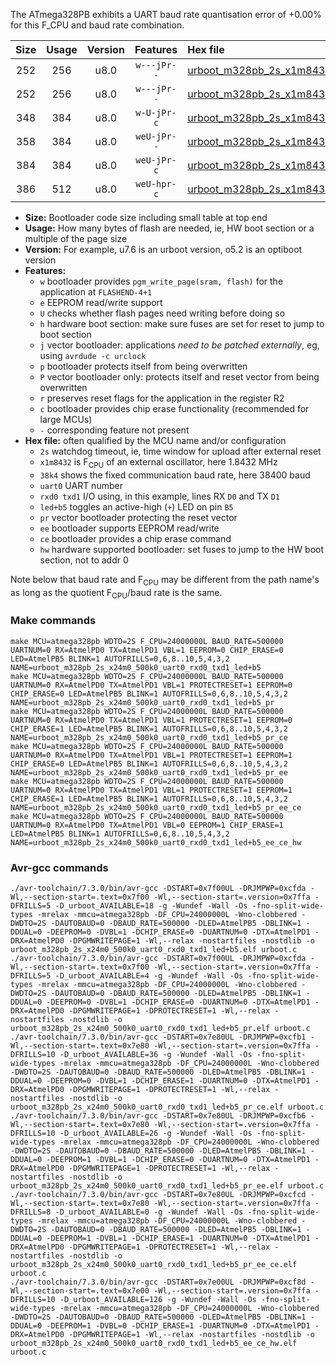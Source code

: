 The ATmega328PB exhibits a UART baud rate quantisation error of +0.00% for this F_CPU and baud rate combination.

|Size|Usage|Version|Features|Hex file|
|:-:|:-:|:-:|:-:|:--|
|252|256|u8.0|`w---jPr--`|[urboot_m328pb_2s_x1m8432_38k4_uart0_rxd0_txd1_led+b5.hex](https://raw.githubusercontent.com/stefanrueger/urboot.hex/main/mcus/atmega328pb/watchdog_2_s/external_oscillator_x/%2B1m843200_hz/%2B%2B38k4_baud/uart0_rxd0_txd1/led%2Bb5/urboot_m328pb_2s_x1m8432_38k4_uart0_rxd0_txd1_led%2Bb5.hex)|
|252|256|u8.0|`w---jPr--`|[urboot_m328pb_2s_x1m8432_38k4_uart0_rxd0_txd1_led+b5_pr.hex](https://raw.githubusercontent.com/stefanrueger/urboot.hex/main/mcus/atmega328pb/watchdog_2_s/external_oscillator_x/%2B1m843200_hz/%2B%2B38k4_baud/uart0_rxd0_txd1/led%2Bb5/urboot_m328pb_2s_x1m8432_38k4_uart0_rxd0_txd1_led%2Bb5_pr.hex)|
|348|384|u8.0|`w-U-jPr-c`|[urboot_m328pb_2s_x1m8432_38k4_uart0_rxd0_txd1_led+b5_pr_ce.hex](https://raw.githubusercontent.com/stefanrueger/urboot.hex/main/mcus/atmega328pb/watchdog_2_s/external_oscillator_x/%2B1m843200_hz/%2B%2B38k4_baud/uart0_rxd0_txd1/led%2Bb5/urboot_m328pb_2s_x1m8432_38k4_uart0_rxd0_txd1_led%2Bb5_pr_ce.hex)|
|358|384|u8.0|`weU-jPr--`|[urboot_m328pb_2s_x1m8432_38k4_uart0_rxd0_txd1_led+b5_pr_ee.hex](https://raw.githubusercontent.com/stefanrueger/urboot.hex/main/mcus/atmega328pb/watchdog_2_s/external_oscillator_x/%2B1m843200_hz/%2B%2B38k4_baud/uart0_rxd0_txd1/led%2Bb5/urboot_m328pb_2s_x1m8432_38k4_uart0_rxd0_txd1_led%2Bb5_pr_ee.hex)|
|384|384|u8.0|`weU-jPr-c`|[urboot_m328pb_2s_x1m8432_38k4_uart0_rxd0_txd1_led+b5_pr_ee_ce.hex](https://raw.githubusercontent.com/stefanrueger/urboot.hex/main/mcus/atmega328pb/watchdog_2_s/external_oscillator_x/%2B1m843200_hz/%2B%2B38k4_baud/uart0_rxd0_txd1/led%2Bb5/urboot_m328pb_2s_x1m8432_38k4_uart0_rxd0_txd1_led%2Bb5_pr_ee_ce.hex)|
|386|512|u8.0|`weU-hpr-c`|[urboot_m328pb_2s_x1m8432_38k4_uart0_rxd0_txd1_led+b5_ee_ce_hw.hex](https://raw.githubusercontent.com/stefanrueger/urboot.hex/main/mcus/atmega328pb/watchdog_2_s/external_oscillator_x/%2B1m843200_hz/%2B%2B38k4_baud/uart0_rxd0_txd1/led%2Bb5/urboot_m328pb_2s_x1m8432_38k4_uart0_rxd0_txd1_led%2Bb5_ee_ce_hw.hex)|

- **Size:** Bootloader code size including small table at top end
- **Usage:** How many bytes of flash are needed, ie, HW boot section or a multiple of the page size
- **Version:** For example, u7.6 is an urboot version, o5.2 is an optiboot version
- **Features:**
  + `w` bootloader provides `pgm_write_page(sram, flash)` for the application at `FLASHEND-4+1`
  + `e` EEPROM read/write support
  + `U` checks whether flash pages need writing before doing so
  + `h` hardware boot section: make sure fuses are set for reset to jump to boot section
  + `j` vector bootloader: applications *need to be patched externally*, eg, using `avrdude -c urclock`
  + `p` bootloader protects itself from being overwritten
  + `P` vector bootloader only: protects itself and reset vector from being overwritten
  + `r` preserves reset flags for the application in the register R2
  + `c` bootloader provides chip erase functionality (recommended for large MCUs)
  + `-` corresponding feature not present
- **Hex file:** often qualified by the MCU name and/or configuration
  + `2s` watchdog timeout, ie, time window for upload after external reset
  + `x1m8432` is F<sub>CPU</sub> of an external oscillator, here 1.8432 MHz
  + `38k4` shows the fixed communication baud rate, here 38400 baud
  + `uart0` UART number
  + `rxd0 txd1` I/O using, in this example, lines RX `D0` and TX `D1`
  + `led+b5` toggles an active-high (`+`) LED on pin `B5`
  + `pr` vector bootloader protecting the reset vector
  + `ee` bootloader supports EEPROM read/write
  + `ce` bootloader provides a chip erase command
  + `hw` hardware supported bootloader: set fuses to jump to the HW boot section, not to addr 0


Note below that baud rate and F<sub>CPU</sub> may be different from the path name's as long as the quotient F<sub>CPU</sub>/baud rate is the same.

### Make commands
```
make MCU=atmega328pb WDTO=2S F_CPU=24000000L BAUD_RATE=500000 UARTNUM=0 RX=AtmelPD0 TX=AtmelPD1 VBL=1 EEPROM=0 CHIP_ERASE=0 LED=AtmelPB5 BLINK=1 AUTOFRILLS=0,6,8..10,5,4,3,2 NAME=urboot_m328pb_2s_x24m0_500k0_uart0_rxd0_txd1_led+b5
make MCU=atmega328pb WDTO=2S F_CPU=24000000L BAUD_RATE=500000 UARTNUM=0 RX=AtmelPD0 TX=AtmelPD1 VBL=1 PROTECTRESET=1 EEPROM=0 CHIP_ERASE=0 LED=AtmelPB5 BLINK=1 AUTOFRILLS=0,6,8..10,5,4,3,2 NAME=urboot_m328pb_2s_x24m0_500k0_uart0_rxd0_txd1_led+b5_pr
make MCU=atmega328pb WDTO=2S F_CPU=24000000L BAUD_RATE=500000 UARTNUM=0 RX=AtmelPD0 TX=AtmelPD1 VBL=1 PROTECTRESET=1 EEPROM=0 CHIP_ERASE=1 LED=AtmelPB5 BLINK=1 AUTOFRILLS=0,6,8..10,5,4,3,2 NAME=urboot_m328pb_2s_x24m0_500k0_uart0_rxd0_txd1_led+b5_pr_ce
make MCU=atmega328pb WDTO=2S F_CPU=24000000L BAUD_RATE=500000 UARTNUM=0 RX=AtmelPD0 TX=AtmelPD1 VBL=1 PROTECTRESET=1 EEPROM=1 CHIP_ERASE=0 LED=AtmelPB5 BLINK=1 AUTOFRILLS=0,6,8..10,5,4,3,2 NAME=urboot_m328pb_2s_x24m0_500k0_uart0_rxd0_txd1_led+b5_pr_ee
make MCU=atmega328pb WDTO=2S F_CPU=24000000L BAUD_RATE=500000 UARTNUM=0 RX=AtmelPD0 TX=AtmelPD1 VBL=1 PROTECTRESET=1 EEPROM=1 CHIP_ERASE=1 LED=AtmelPB5 BLINK=1 AUTOFRILLS=0,6,8..10,5,4,3,2 NAME=urboot_m328pb_2s_x24m0_500k0_uart0_rxd0_txd1_led+b5_pr_ee_ce
make MCU=atmega328pb WDTO=2S F_CPU=24000000L BAUD_RATE=500000 UARTNUM=0 RX=AtmelPD0 TX=AtmelPD1 VBL=0 EEPROM=1 CHIP_ERASE=1 LED=AtmelPB5 BLINK=1 AUTOFRILLS=0,6,8..10,5,4,3,2 NAME=urboot_m328pb_2s_x24m0_500k0_uart0_rxd0_txd1_led+b5_ee_ce_hw
```

### Avr-gcc commands
```
./avr-toolchain/7.3.0/bin/avr-gcc -DSTART=0x7f00UL -DRJMPWP=0xcfda -Wl,--section-start=.text=0x7f00 -Wl,--section-start=.version=0x7ffa -DFRILLS=5 -D_urboot_AVAILABLE=18 -g -Wundef -Wall -Os -fno-split-wide-types -mrelax -mmcu=atmega328pb -DF_CPU=24000000L -Wno-clobbered -DWDTO=2S -DAUTOBAUD=0 -DBAUD_RATE=500000 -DLED=AtmelPB5 -DBLINK=1 -DDUAL=0 -DEEPROM=0 -DVBL=1 -DCHIP_ERASE=0 -DUARTNUM=0 -DTX=AtmelPD1 -DRX=AtmelPD0 -DPGMWRITEPAGE=1 -Wl,--relax -nostartfiles -nostdlib -o urboot_m328pb_2s_x24m0_500k0_uart0_rxd0_txd1_led+b5.elf urboot.c
./avr-toolchain/7.3.0/bin/avr-gcc -DSTART=0x7f00UL -DRJMPWP=0xcfda -Wl,--section-start=.text=0x7f00 -Wl,--section-start=.version=0x7ffa -DFRILLS=5 -D_urboot_AVAILABLE=4 -g -Wundef -Wall -Os -fno-split-wide-types -mrelax -mmcu=atmega328pb -DF_CPU=24000000L -Wno-clobbered -DWDTO=2S -DAUTOBAUD=0 -DBAUD_RATE=500000 -DLED=AtmelPB5 -DBLINK=1 -DDUAL=0 -DEEPROM=0 -DVBL=1 -DCHIP_ERASE=0 -DUARTNUM=0 -DTX=AtmelPD1 -DRX=AtmelPD0 -DPGMWRITEPAGE=1 -DPROTECTRESET=1 -Wl,--relax -nostartfiles -nostdlib -o urboot_m328pb_2s_x24m0_500k0_uart0_rxd0_txd1_led+b5_pr.elf urboot.c
./avr-toolchain/7.3.0/bin/avr-gcc -DSTART=0x7e80UL -DRJMPWP=0xcfb1 -Wl,--section-start=.text=0x7e80 -Wl,--section-start=.version=0x7ffa -DFRILLS=10 -D_urboot_AVAILABLE=36 -g -Wundef -Wall -Os -fno-split-wide-types -mrelax -mmcu=atmega328pb -DF_CPU=24000000L -Wno-clobbered -DWDTO=2S -DAUTOBAUD=0 -DBAUD_RATE=500000 -DLED=AtmelPB5 -DBLINK=1 -DDUAL=0 -DEEPROM=0 -DVBL=1 -DCHIP_ERASE=1 -DUARTNUM=0 -DTX=AtmelPD1 -DRX=AtmelPD0 -DPGMWRITEPAGE=1 -DPROTECTRESET=1 -Wl,--relax -nostartfiles -nostdlib -o urboot_m328pb_2s_x24m0_500k0_uart0_rxd0_txd1_led+b5_pr_ce.elf urboot.c
./avr-toolchain/7.3.0/bin/avr-gcc -DSTART=0x7e80UL -DRJMPWP=0xcfb6 -Wl,--section-start=.text=0x7e80 -Wl,--section-start=.version=0x7ffa -DFRILLS=10 -D_urboot_AVAILABLE=26 -g -Wundef -Wall -Os -fno-split-wide-types -mrelax -mmcu=atmega328pb -DF_CPU=24000000L -Wno-clobbered -DWDTO=2S -DAUTOBAUD=0 -DBAUD_RATE=500000 -DLED=AtmelPB5 -DBLINK=1 -DDUAL=0 -DEEPROM=1 -DVBL=1 -DCHIP_ERASE=0 -DUARTNUM=0 -DTX=AtmelPD1 -DRX=AtmelPD0 -DPGMWRITEPAGE=1 -DPROTECTRESET=1 -Wl,--relax -nostartfiles -nostdlib -o urboot_m328pb_2s_x24m0_500k0_uart0_rxd0_txd1_led+b5_pr_ee.elf urboot.c
./avr-toolchain/7.3.0/bin/avr-gcc -DSTART=0x7e80UL -DRJMPWP=0xcfcd -Wl,--section-start=.text=0x7e80 -Wl,--section-start=.version=0x7ffa -DFRILLS=8 -D_urboot_AVAILABLE=0 -g -Wundef -Wall -Os -fno-split-wide-types -mrelax -mmcu=atmega328pb -DF_CPU=24000000L -Wno-clobbered -DWDTO=2S -DAUTOBAUD=0 -DBAUD_RATE=500000 -DLED=AtmelPB5 -DBLINK=1 -DDUAL=0 -DEEPROM=1 -DVBL=1 -DCHIP_ERASE=1 -DUARTNUM=0 -DTX=AtmelPD1 -DRX=AtmelPD0 -DPGMWRITEPAGE=1 -DPROTECTRESET=1 -Wl,--relax -nostartfiles -nostdlib -o urboot_m328pb_2s_x24m0_500k0_uart0_rxd0_txd1_led+b5_pr_ee_ce.elf urboot.c
./avr-toolchain/7.3.0/bin/avr-gcc -DSTART=0x7e00UL -DRJMPWP=0xcf8d -Wl,--section-start=.text=0x7e00 -Wl,--section-start=.version=0x7ffa -DFRILLS=10 -D_urboot_AVAILABLE=126 -g -Wundef -Wall -Os -fno-split-wide-types -mrelax -mmcu=atmega328pb -DF_CPU=24000000L -Wno-clobbered -DWDTO=2S -DAUTOBAUD=0 -DBAUD_RATE=500000 -DLED=AtmelPB5 -DBLINK=1 -DDUAL=0 -DEEPROM=1 -DVBL=0 -DCHIP_ERASE=1 -DUARTNUM=0 -DTX=AtmelPD1 -DRX=AtmelPD0 -DPGMWRITEPAGE=1 -Wl,--relax -nostartfiles -nostdlib -o urboot_m328pb_2s_x24m0_500k0_uart0_rxd0_txd1_led+b5_ee_ce_hw.elf urboot.c
```

